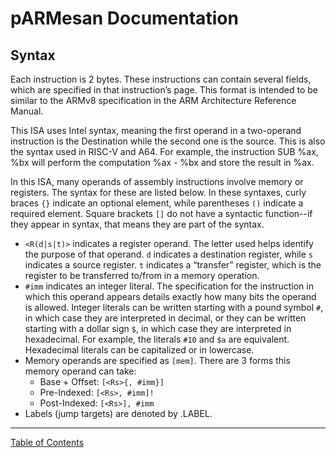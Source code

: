 # pARMesan Documentation

## Syntax

Each instruction is 2 bytes. These instructions can contain several fields, which are specified in that instruction’s page. This format is intended to be similar to the ARMv8 specification in the ARM Architecture Reference Manual.

This ISA uses Intel syntax, meaning the first operand in a two-operand instruction is the Destination while the second one is the source. This is also the syntax used in RISC-V and A64. For example, the instruction SUB %ax, %bx will perform the computation %ax - %bx and store the result in %ax.

In this ISA, many operands of assembly instructions involve memory or registers. The syntax for these are listed below. In these syntaxes, curly braces `{}` indicate an optional element, while parentheses `()` indicate a required element. Square brackets `[]` do not have a syntactic function--if they appear in syntax, that means they are part of the syntax.

- `<R(d|s|t)>` indicates a register operand. The letter used helps identify the purpose of that operand. `d` indicates a destination register, while `s` indicates a source register. `t` indicates a “transfer” register, which is the register to be transferred to/from in a memory operation.
- `#imm` indicates an integer literal. The specification for the instruction in which this operand appears details exactly how many bits the operand is allowed. Integer literals can be written starting with a pound symbol `#`, in which case they are interpreted in decimal, or they can be written starting with a dollar sign `$`, in which case they are interpreted in hexadecimal. For example, the literals `#10` and `$a` are equivalent. Hexadecimal literals can be capitalized or in lowercase.
- Memory operands are specified as `[mem]`. There are 3 forms this memory operand can take:
  - Base + Offset: `[<Rs>{, #imm}]`
  - Pre-Indexed: `[<Rs>, #imm]!`
  - Post-Indexed: `[<Rs>], #imm`
- Labels (jump targets) are denoted by .LABEL. 

---

[Table of Contents](index.md)
